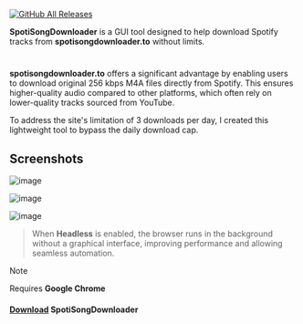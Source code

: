 [![GitHub All Releases](https://img.shields.io/github/downloads/afkarxyz/SpotiSongDownloader/total?style=for-the-badge)](https://github.com/afkarxyz/SpotiSongDownloader/releases)

**SpotiSongDownloader** is a GUI tool designed to help download Spotify tracks from **spotisongdownloader.to** without limits.
#
**spotisongdownloader.to** offers a significant advantage by enabling users to download original 256 kbps M4A files directly from Spotify. This ensures higher-quality audio compared to other platforms, which often rely on lower-quality tracks sourced from YouTube.

To address the site's limitation of 3 downloads per day, I created this lightweight tool to bypass the daily download cap.

## Screenshots

![image](https://github.com/user-attachments/assets/a6d98ea0-ab1d-4e5e-b3a0-87df24c30ac2)

![image](https://github.com/user-attachments/assets/65c9dfed-aca0-4bdf-8a9a-8fcbfb62700b)

![image](https://github.com/user-attachments/assets/0031f917-f899-41b7-b0ab-58788ed12d9c)

> When **Headless** is enabled, the browser runs in the background without a graphical interface, improving performance and allowing seamless automation.

> [!NOTE]  
> Requires **Google Chrome**

#### [Download](https://github.com/afkarxyz/SpotiSongDownloader/releases/download/v1.2/SpotiSongDownloader.exe) SpotiSongDownloader
